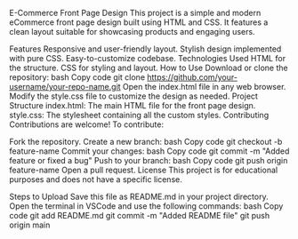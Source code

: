 E-Commerce Front Page Design
This project is a simple and modern eCommerce front page design built using HTML and CSS. It features a clean layout suitable for showcasing products and engaging users.

Features
Responsive and user-friendly layout.
Stylish design implemented with pure CSS.
Easy-to-customize codebase.
Technologies Used
HTML for the structure.
CSS for styling and layout.
How to Use
Download or clone the repository:
bash
Copy code
git clone https://github.com/your-username/your-repo-name.git
Open the index.html file in any web browser.
Modify the style.css file to customize the design as needed.
Project Structure
index.html: The main HTML file for the front page design.
style.css: The stylesheet containing all the custom styles.
Contributing
Contributions are welcome! To contribute:

Fork the repository.
Create a new branch:
bash
Copy code
git checkout -b feature-name
Commit your changes:
bash
Copy code
git commit -m "Added feature or fixed a bug"
Push to your branch:
bash
Copy code
git push origin feature-name
Open a pull request.
License
This project is for educational purposes and does not have a specific license.

Steps to Upload
Save this file as README.md in your project directory.
Open the terminal in VSCode and use the following commands:
bash
Copy code
git add README.md
git commit -m "Added README file"
git push origin main
